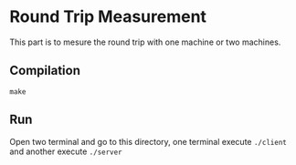 # Round Trip Measurement

This part is to mesure the round trip with one machine or two machines.

## Compilation

`make`

## Run

Open two terminal and go to this directory, one terminal execute `./client` and another execute `./server`
